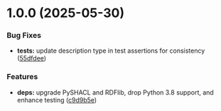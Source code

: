# 1.0.0 (2025-05-30)


### Bug Fixes

* **tests:** update description type in test assertions for consistency ([55dfdee](https://github.com/opencitations/oc_ocdm/commit/55dfdee4bb407355cf22beddc9e0dd72279c3651))


### Features

* **deps:** upgrade PySHACL and RDFlib, drop Python 3.8 support, and enhance testing ([c9d9b5e](https://github.com/opencitations/oc_ocdm/commit/c9d9b5e526031052427e90f8d95e30e51d95db0b))
